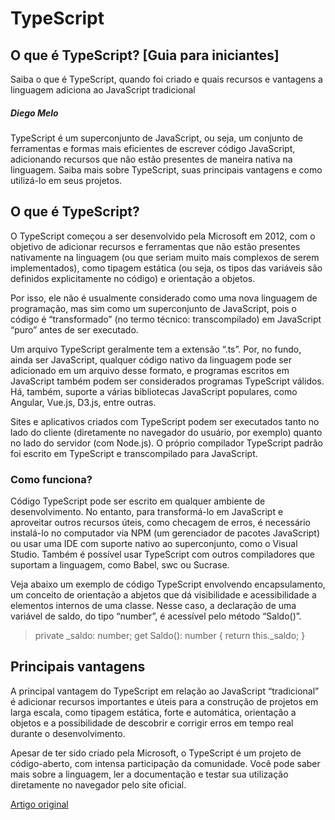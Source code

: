 # TypeScript

## O que é TypeScript? [Guia para iniciantes]

Saiba o que é TypeScript, quando foi criado e quais recursos e vantagens a linguagem adiciona ao JavaScript tradicional

##### Diego Melo

TypeScript é um superconjunto de JavaScript, ou seja, um conjunto de ferramentas e formas mais eficientes de escrever código JavaScript, adicionando recursos que não estão presentes de maneira nativa na linguagem. Saiba mais sobre TypeScript, suas principais vantagens e como utilizá-lo em seus projetos.

## O que é TypeScript?

O TypeScript começou a ser desenvolvido pela Microsoft em 2012, com o objetivo de adicionar recursos e ferramentas que não estão presentes nativamente na linguagem (ou que seriam muito mais complexos de serem implementados), como tipagem estática (ou seja, os tipos das variáveis são definidos explicitamente no código) e orientação a objetos.

Por isso, ele não é usualmente considerado como uma nova linguagem de programação, mas sim como um superconjunto de JavaScript, pois o código é “transformado” (no termo técnico: transcompilado) em JavaScript “puro” antes de ser executado.

Um arquivo TypeScript geralmente tem a extensão “.ts”. Por, no fundo, ainda ser JavaScript, qualquer código nativo da linguagem pode ser adicionado em um arquivo desse formato, e programas escritos em JavaScript também podem ser considerados programas TypeScript válidos. Há, também, suporte a várias bibliotecas JavaScript populares, como Angular, Vue.js, D3.js, entre outras.

Sites e aplicativos criados com TypeScript podem ser executados tanto no lado do cliente (diretamente no navegador do usuário, por exemplo) quanto no lado do servidor (com Node.js). O próprio compilador TypeScript padrão foi escrito em TypeScript e transcompilado para JavaScript.

### Como funciona?

Código TypeScript pode ser escrito em qualquer ambiente de desenvolvimento. No entanto, para transformá-lo em JavaScript e aproveitar outros recursos úteis, como checagem de erros, é necessário instalá-lo no computador via NPM (um gerenciador de pacotes JavaScript) ou usar uma IDE com suporte nativo ao superconjunto, como o Visual Studio. Também é possível usar TypeScript com outros compiladores que suportam a linguagem, como Babel, swc ou Sucrase.

Veja abaixo um exemplo de código TypeScript envolvendo encapsulamento, um conceito de orientação a abjetos que dá visibilidade e acessibilidade a elementos internos de uma classe. Nesse caso, a declaração de uma variável de saldo, do tipo “number”, é acessível pelo método “Saldo()”.

>private _saldo: number;
>get Saldo(): number { return this._saldo; }

## Principais vantagens

A principal vantagem do TypeScript em relação ao JavaScript “tradicional” é adicionar recursos importantes e úteis para a construção de projetos em larga escala, como tipagem estática, forte e automática, orientação a objetos e a possibilidade de descobrir e corrigir erros em tempo real durante o desenvolvimento.

Apesar de ter sido criado pela Microsoft, o TypeScript é um projeto de código-aberto, com intensa participação da comunidade. Você pode saber mais sobre a linguagem, ler a documentação e testar sua utilização diretamente no navegador pelo site oficial.

[Artigo original](https://tecnoblog.net/426754/o-que-e-typescript-guia-para-iniciantes/)
